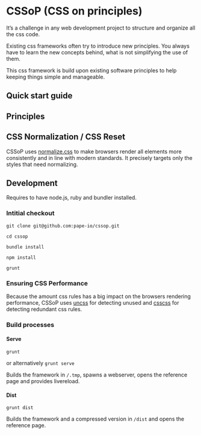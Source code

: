 # CSSoP (CSS on principles)

It’s a challenge in any web development project to structure and organize all the css code.

Existing css frameworks often try to introduce new principles. You always have to learn the new concepts behind, what is not simplifying the use of them.

This css framework is build upon existing software principles to help keeping things simple and manageable.

## Quick start guide

## Principles

## CSS Normalization / CSS Reset
CSSoP uses [normalize.css](https://necolas.github.io/normalize.css/) to make browsers render all elements more consistently and in line with modern standards. It precisely targets only the styles that need normalizing.

## Development

Requires to have node.js, ruby and bundler installed.

###  Intitial checkout

```
git clone git@github.com:pape-io/cssop.git

cd cssop

bundle install

npm install

grunt
```

###  Ensuring CSS Performance

Because the amount css rules has a big impact on the browsers rendering performance, CSSoP uses [uncss](https://github.com/giakki/uncss) for detecting unused and [csscss](https://github.com/zmoazeni/csscss) for detecting redundant css rules.

### Build processes

#### Serve

```
grunt
```
or alternatively `grunt serve`

Builds the framework in `/.tmp`, spawns a webserver, opens the reference page and provides livereload.

#### Dist

```
grunt dist
```

Builds the framework and a compressed version in `/dist` and opens the reference page.
